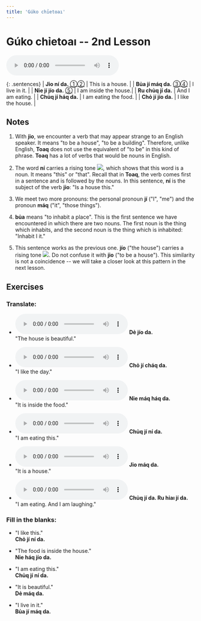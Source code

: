 ```yaml
---
title: 'Gúko chỉetoaı'
---
```

# **Gúko chỉetoaı** -- 2nd Lesson

<audio id="mainaudio" controls src="lesson.mp3"></audio>

{: .sentences}
| **Jỉo ní da.**      [①](#fn-1)[②](#fn-2) | This is a house.      |
| **Bủa jí máq da.**  [③](#fn-3)[④](#fn-4) | I live in it.         |
| **Nỉe jí jío da.**  [⑤](#fn-5)           | I am inside the house.|
| **Ru chủq jí da.**                       | And I am eating.      |
| **Chủq jí háq da.**                      | I am eating the food. |
| **Chỏ jí jío da.**                       | I like the house.     |

## Notes

1. <a name="fn-1" /> With **jỉo**, we encounter a verb that may appear strange to an English speaker. It means "to be a house", "to be a building". Therefore, unlike English, **Toaq** does not use the equivalent of "to be" in this kind of phrase. **Toaq** has a lot of verbs that would be nouns in English.

2. <a name="fn-2" /> The word **ní** carries a rising tone ![](../tones/t2.png), which shows that this word is a noun. It means "this" or "that". Recall that in **Toaq**, the verb comes first in a sentence and is followed by the nouns. In this sentence, **ní** is the subject of the verb **jỉo**: "Is a house this."

3. <a name="fn-3" /> We meet two more pronouns: the personal pronoun **jí** ("I", "me") and the pronoun **máq** ("it", "those things").

4. <a name="fn-4" /> **bủa** means "to inhabit a place". This is the first sentence we have encountered in which there are two nouns. The first noun is the thing which inhabits, and the second noun is the thing which is inhabited: "Inhabit I it."

5. <a name="fn-5" /> This sentence works as the previous one. **jío** ("the house") carries a rising tone ![](../tones/t2.png). Do not confuse it with **jỉo** ("to be a house"). This similarity is not a coincidence -- we will take a closer look at this pattern in the next lesson.

## Exercises

### Translate:

- <audio controls src="ex1.mp3"></audio>
  **Dẻ jío da.**  
  <span class="spoiler" tabindex=0>"The house is beautiful."</span>
  
- <audio controls src="ex2.mp3"></audio>
  **Chỏ jí cháq da.**  
  <span class="spoiler" tabindex=0>"I like the day."</span>
  
- <audio controls src="ex3.mp3"></audio>
  **Nỉe máq háq da.**  
  <span class="spoiler" tabindex=0>"It is inside the food."</span>
  
- <audio controls src="ex4.mp3"></audio>
  **Chủq jí ní da.**  
  <span class="spoiler" tabindex=0>"I am eating this."</span>
  
- <audio controls src="ex5.mp3"></audio>
  **Jỉo máq da.**  
  <span class="spoiler" tabindex=0>"It is a house."</span>
  
- <audio controls src="ex6.mp3"></audio>
  **Chủq jí da. Ru hỉaı jí da.**  
  <span class="spoiler" tabindex=0>"I am eating. And I am laughing."</span>
	
### Fill in the blanks:
	
-  "I like this."  
  **<span class="spoiler" tabindex=0>Chỏ</span> jí <span class="spoiler" tabindex=0>ní</span> da.**
  
-  "The food is inside the house."  
  **<span class="spoiler" tabindex=0>Nỉe</span> háq <span class="spoiler" tabindex=0>jío</span> da.**
  
-  "I am eating this."  
  **<span class="spoiler" tabindex=0>Chủq</span> <span class="spoiler" tabindex=0>jí</span> ní da.**
  
-  "It is beautiful."  
  **Dẻ <span class="spoiler" tabindex=0>máq</span> da.**
  
-  "I live in it."  
  **<span class="spoiler" tabindex=0>Bủa</span> jí máq da.**

